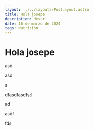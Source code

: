 ```yaml
---
layout: ../../layouts/PostLayout.astro
title: Hola josepe
description: descr
date: 16 de marzo de 2024
tags: Nutrición
---
```



# Hola josepe

asd

asd

s

dfasdfasdfsd

ad

asdf

fds